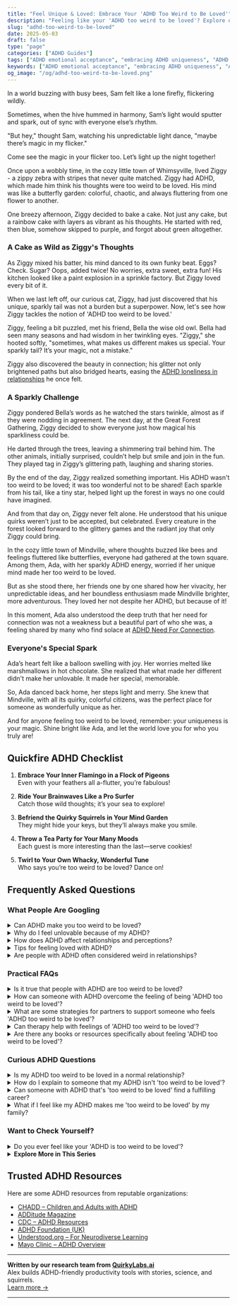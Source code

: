 ```yaml
---
title: "Feel Unique & Loved: Embrace Your 'ADHD Too Weird to Be Loved'"
description: "Feeling like your 'ADHD too weird to be loved'? Explore our blog where you'll find magical insights and cozy stories to make you feel seen and cherished. Let's celebrate your unique flicker together!"
slug: "adhd-too-weird-to-be-loved"
date: 2025-05-03
draft: false
type: "page"
categories: ["ADHD Guides"]
tags: ["ADHD emotional acceptance", "embracing ADHD uniqueness", "ADHD and self-love", "ADHD creative expression", "ADHD too weird to be loved", "celebrating ADHD differences", "ADHD adults' stories"]
keywords: ["ADHD emotional acceptance", "embracing ADHD uniqueness", "ADHD and self-love", "ADHD creative expression", "ADHD too weird to be loved", "celebrating ADHD differences", "ADHD adults' stories"]
og_image: "/og/adhd-too-weird-to-be-loved.png"
---
```


In a world buzzing with busy bees, Sam felt like a lone firefly, flickering wildly.

Sometimes, when the hive hummed in harmony, Sam’s light would sputter and spark, out of sync with everyone else’s rhythm.

"But hey," thought Sam, watching his unpredictable light dance, "maybe there’s magic in my flicker."

Come see the magic in your flicker too. Let’s light up the night together!

Once upon a wobbly time, in the cozy little town of Whimsyville, lived Ziggy - a zippy zebra with stripes that never quite matched. Ziggy had ADHD, which made him think his thoughts were too weird to be loved. His mind was like a butterfly garden: colorful, chaotic, and always fluttering from one flower to another.

One breezy afternoon, Ziggy decided to bake a cake. Not just any cake, but a rainbow cake with layers as vibrant as his thoughts. He started with red, then blue, somehow skipped to purple, and forgot about green altogether.

### A Cake as Wild as Ziggy's Thoughts

As Ziggy mixed his batter, his mind danced to its own funky beat. Eggs? Check. Sugar? Oops, added twice! No worries, extra sweet, extra fun! His kitchen looked like a paint explosion in a sprinkle factory. But Ziggy loved every bit of it.

When we last left off, our curious cat, Ziggy, had just discovered that his unique, sparkly tail was not a burden but a superpower. Now, let's see how Ziggy tackles the notion of 'ADHD too weird to be loved.'

Ziggy, feeling a bit puzzled, met his friend, Bella the wise old owl. Bella had seen many seasons and had wisdom in her twinkling eyes. "Ziggy," she hooted softly, "sometimes, what makes us different makes us special. Your sparkly tail? It’s your magic, not a mistake."

Ziggy also discovered the beauty in connection; his glitter not only brightened paths but also bridged hearts, easing the [ADHD loneliness in relationships](/pages/adhd-loneliness-in-relationships/) he once felt.

### A Sparkly Challenge

Ziggy pondered Bella’s words as he watched the stars twinkle, almost as if they were nodding in agreement. The next day, at the Great Forest Gathering, Ziggy decided to show everyone just how magical his sparkliness could be.

He darted through the trees, leaving a shimmering trail behind him. The other animals, initially surprised, couldn’t help but smile and join in the fun. They played tag in Ziggy’s glittering path, laughing and sharing stories.

By the end of the day, Ziggy realized something important. His ADHD wasn't too weird to be loved; it was too wonderful not to be shared! Each sparkle from his tail, like a tiny star, helped light up the forest in ways no one could have imagined.

And from that day on, Ziggy never felt alone. He understood that his unique quirks weren’t just to be accepted, but celebrated. Every creature in the forest looked forward to the glittery games and the radiant joy that only Ziggy could bring.

In the cozy little town of Mindville, where thoughts buzzed like bees and feelings fluttered like butterflies, everyone had gathered at the town square. Among them, Ada, with her sparkly ADHD energy, worried if her unique mind made her too weird to be loved.

But as she stood there, her friends one by one shared how her vivacity, her unpredictable ideas, and her boundless enthusiasm made Mindville brighter, more adventurous. They loved her not despite her ADHD, but because of it!

In this moment, Ada also understood the deep truth that her need for connection was not a weakness but a beautiful part of who she was, a feeling shared by many who find solace at [ADHD Need For Connection](/pages/adhd-need-for-connection/).

### Everyone's Special Spark

Ada’s heart felt like a balloon swelling with joy. Her worries melted like marshmallows in hot chocolate. She realized that what made her different didn't make her unlovable. It made her special, memorable.

So, Ada danced back home, her steps light and merry. She knew that Mindville, with all its quirky, colorful citizens, was the perfect place for someone as wonderfully unique as her.

And for anyone feeling too weird to be loved, remember: your uniqueness is your magic. Shine bright like Ada, and let the world love you for who you truly are!

## Quickfire ADHD Checklist

1. **Embrace Your Inner Flamingo in a Flock of Pigeons**  
   Even with your feathers all a-flutter, you’re fabulous!

2. **Ride Your Brainwaves Like a Pro Surfer**  
   Catch those wild thoughts; it’s your sea to explore!

3. **Befriend the Quirky Squirrels in Your Mind Garden**  
   They might hide your keys, but they’ll always make you smile.

4. **Throw a Tea Party for Your Many Moods**  
   Each guest is more interesting than the last—serve cookies!

5. **Twirl to Your Own Whacky, Wonderful Tune**  
   Who says you’re too weird to be loved? Dance on!

## Frequently Asked Questions



### What People Are Googling

<details><summary>Can ADHD make you too weird to be loved?</summary><p>Absolutely not! ADHD certainly brings its unique set of traits and quirks, but these are part of what makes you, you — and that's something truly special. The qualities that come with ADHD, like creativity, passion, and a dynamic way of thinking, can actually be really endearing and attractive to others. Remember, everyone has their own idiosyncrasies, and it's about finding someone who appreciates and loves yours. So, embrace your wonderful self – there's definitely love out there that's just right for you.</p></details>
<details><summary>Why do I feel unlovable because of my ADHD?</summary><p>It's really common to feel that way, especially when ADHD can make certain aspects of relationships more challenging, like remembering dates or staying focused in conversations. Remember, though, these struggles don’t define your worth or your capacity to be loved. ADHD can actually bring unique strengths and perspectives to a relationship, like creativity and spontaneity! It's important to recognize and celebrate these qualities in yourself, and to remember that everyone deserves love and understanding, including you.</p></details>
<details><summary>How does ADHD affect relationships and perceptions?</summary><p>ADHD can certainly weave its unique pattern into relationships and the way perceptions are formed. Those with ADHD might find that their spontaneity and energy bring a vibrant dynamic to interactions, but they might also struggle with consistency and attentiveness, which can sometimes be misunderstood by others. In relationships, the challenges might include difficulties with time management or remembering important details, which can be perceived as a lack of care or commitment. However, with open communication and mutual understanding, these hurdles can be navigated beautifully, allowing relationships to flourish and deepen.</p></details>
<details><summary>Tips for feeling loved with ADHD?</summary><p>Absolutely, feeling loved and connected is so important, especially when you have ADHD! A great tip is to openly communicate your needs and feelings with your loved ones. Sometimes, those without ADHD might not fully understand how it affects you, so explaining your unique experiences can help them support you better. Also, try to engage in activities together that make you feel good and appreciated, whether it’s a quiet evening chatting, a walk in the park, or a fun game night. Remember, your needs are important, and it's okay to ask for what helps you feel loved and secure.</p></details>
<details><summary>Are people with ADHD often considered weird in relationships?</summary><p>Absolutely, many people with ADHD might feel labeled as "weird" in relationships by those who don't quite understand the unique quirks and energy they bring. It's essential to remember that everyone has their unique traits, and what makes someone stand out isn't a flaw—it's a feature! The creativity, enthusiasm, and spontaneous spirit that many with ADHD possess can add a wonderful dynamic to a relationship. Embracing and communicating your needs and qualities can help bridge understanding and create a deeper connection with your partner.</p></details>



### Practical FAQs

<details><summary>Is it true that people with ADHD are too weird to be loved?</summary><p>Absolutely not! Everyone, including those with ADHD, has unique traits that make them special and lovable. ADHD can certainly bring about behaviors and ways of thinking that are different, but this diversity is part of what makes each person interesting and valuable. It’s important to remember that love is based on respect, understanding, and acceptance, which everyone deserves – ADHD just adds a bit of extra sparkle to the mix!</p></details>
<details><summary>How can someone with ADHD overcome the feeling of being 'ADHD too weird to be loved'?</summary><p>Feeling like you’re “too weird to be loved” because of your ADHD traits can be really tough, but remember, your unique qualities also bring so much sparkle and creativity to the world! It’s important to surround yourself with people who appreciate your individuality and understand the ADHD experience. Engaging with supportive communities, either in-person or online, can help remind you that you're not alone and your traits are also your strengths. Lastly, practicing self-compassion and reminding yourself of your positive qualities can boost your self-esteem and help you see just how lovable you truly are.</p></details>
<details><summary>What are some strategies for partners to support someone who feels 'ADHD too weird to be loved'?</summary><p>Absolutely, feeling "too weird to be loved" because of ADHD traits can be really tough, but there's so much room for support and understanding. One loving strategy is for partners to actively celebrate the unique qualities and strengths that ADHD brings into their relationship, like creativity or a keen sense of intuition. It’s also helpful to engage in open, non-judgmental discussions about how ADHD affects them, which can foster empathy and deeper connection. Lastly, establishing a routine together that accommodates the ADHD partner's needs can provide a reassuring structure, making daily life a little less overwhelming and a lot more supportive.</p></details>
<details><summary>Can therapy help with feelings of 'ADHD too weird to be loved'?</summary><p>Absolutely, therapy can be a wonderful space to explore and address feelings of feeling "too weird to be loved" because of ADHD. It's common for those with ADHD to feel misunderstood or out of step with others, and therapy provides a supportive environment where you can discuss these feelings openly. A therapist, especially one familiar with ADHD, can help you work through these emotions, build self-acceptance, and recognize your unique strengths and qualities. Remember, your uniqueness is not just okay—it's worth celebrating!</p></details>
<details><summary>Are there any books or resources specifically about feeling 'ADHD too weird to be loved'?</summary><p>Absolutely, feelings of being "too weird to be loved" because of ADHD can be really tough, but you're not alone in this. A highly recommended book is "ADHD Alien" by Pina Varnel, which explores these feelings through relatable comics and heartfelt insights. Another great resource is "You Mean I'm Not Lazy, Stupid or Crazy?!" by Kate Kelly and Peggy Ramundo, which offers a compassionate look at the emotional aspects of living with ADHD. These books can provide comfort and a deeper understanding of how ADHD affects self-perception and relationships, helping you see that your unique qualities are indeed lovable.</p></details>



### Curious ADHD Questions

<details><summary>Is my ADHD too weird to be loved in a normal relationship?</summary><p>Absolutely not! Your ADHD is a unique part of who you are, and it brings its own special blend of qualities to any relationship. Many people find that the creativity, enthusiasm, and unique perspective of someone with ADHD enrich their connections. It's all about finding the right person who appreciates the real you, quirks and all. Love doesn’t demand perfection; it thrives on genuine connection and understanding.</p></details>
<details><summary>How do I explain to someone that my ADHD isn't 'too weird to be loved'?</summary><p>Oh, that's such an important thing to communicate! Start by reminding them that ADHD is just one facet of the beautiful gem that is you—it doesn't define your worth or your capacity to be loved. You might explain how ADHD influences your thoughts and behaviors in unique ways that are simply part of the diverse human experience. It's also helpful to share how meaningful connections and understanding can really make a difference in managing ADHD. Remember, everyone has quirks; yours just come with a label that helps you understand them better!</p></details>
<details><summary>Can someone with ADHD that's 'too weird to be loved' find a fulfilling career?</summary><p>Absolutely, you can find a fulfilling career! In fact, your unique qualities and perspectives are invaluable in many fields. Many people with ADHD thrive in creative, dynamic, and innovative careers where thinking outside the box is a prized skill. It’s all about finding a role that resonates with your interests and strengths, and where your "weirdness" is seen as the wonderful asset it truly is. Keep exploring and embracing your uniqueness!</p></details>
<details><summary>What if I feel like my ADHD makes me 'too weird to be loved' by my family?</summary><p>Oh, I hear you, and it’s really common to feel that way sometimes, especially when ADHD can make us feel out of sync with those around us. Remember, your uniqueness is a genuine part of who you are and adds color and diversity to your family's life, even if it doesn’t always feel that way. It’s important to communicate how you feel with your loved ones, as more often than not, they cherish you, quirks and all. Together, you can find understanding and mutual ways to connect, ensuring that you feel valued and loved, just as you are.</p></details>



### Want to Check Yourself?

<details><summary>Do you ever feel like your 'ADHD is too weird to be loved'?</summary><p>Absolutely, it's not uncommon to feel that way, but remember, your ADHD is just one part of the vibrant tapestry that makes you uniquely you. Each person has their quirks and characteristics, and those with ADHD just have their own special flavor of them. It's important to recognize that the right people will cherish you for who you are, including your ADHD. You are definitely lovable, and your unique perspective can bring creativity, spontaneity, and passion to your relationships.</p></details>

<script type="application/ld+json">
{
  "@context": "https://schema.org",
  "@type": "FAQPage",
  "mainEntity": [
    {
      "@type": "Question",
      "name": "Can ADHD make you too weird to be loved?",
      "acceptedAnswer": {
        "@type": "Answer",
        "text": "Absolutely not! ADHD certainly brings its unique set of traits and quirks, but these are part of what makes you, you \u2014 and that's something truly special. The qualities that come with ADHD, like creativity, passion, and a dynamic way of thinking, can actually be really endearing and attractive to others. Remember, everyone has their own idiosyncrasies, and it's about finding someone who appreciates and loves yours. So, embrace your wonderful self \u2013 there's definitely love out there that's just right for you."
      }
    },
    {
      "@type": "Question",
      "name": "Why do I feel unlovable because of my ADHD?",
      "acceptedAnswer": {
        "@type": "Answer",
        "text": "It's really common to feel that way, especially when ADHD can make certain aspects of relationships more challenging, like remembering dates or staying focused in conversations. Remember, though, these struggles don\u2019t define your worth or your capacity to be loved. ADHD can actually bring unique strengths and perspectives to a relationship, like creativity and spontaneity! It's important to recognize and celebrate these qualities in yourself, and to remember that everyone deserves love and understanding, including you."
      }
    },
    {
      "@type": "Question",
      "name": "How does ADHD affect relationships and perceptions?",
      "acceptedAnswer": {
        "@type": "Answer",
        "text": "ADHD can certainly weave its unique pattern into relationships and the way perceptions are formed. Those with ADHD might find that their spontaneity and energy bring a vibrant dynamic to interactions, but they might also struggle with consistency and attentiveness, which can sometimes be misunderstood by others. In relationships, the challenges might include difficulties with time management or remembering important details, which can be perceived as a lack of care or commitment. However, with open communication and mutual understanding, these hurdles can be navigated beautifully, allowing relationships to flourish and deepen."
      }
    },
    {
      "@type": "Question",
      "name": "Tips for feeling loved with ADHD?",
      "acceptedAnswer": {
        "@type": "Answer",
        "text": "Absolutely, feeling loved and connected is so important, especially when you have ADHD! A great tip is to openly communicate your needs and feelings with your loved ones. Sometimes, those without ADHD might not fully understand how it affects you, so explaining your unique experiences can help them support you better. Also, try to engage in activities together that make you feel good and appreciated, whether it\u2019s a quiet evening chatting, a walk in the park, or a fun game night. Remember, your needs are important, and it's okay to ask for what helps you feel loved and secure."
      }
    },
    {
      "@type": "Question",
      "name": "Are people with ADHD often considered weird in relationships?",
      "acceptedAnswer": {
        "@type": "Answer",
        "text": "Absolutely, many people with ADHD might feel labeled as \"weird\" in relationships by those who don't quite understand the unique quirks and energy they bring. It's essential to remember that everyone has their unique traits, and what makes someone stand out isn't a flaw\u2014it's a feature! The creativity, enthusiasm, and spontaneous spirit that many with ADHD possess can add a wonderful dynamic to a relationship. Embracing and communicating your needs and qualities can help bridge understanding and create a deeper connection with your partner."
      }
    }
  ]
}
</script>
<script type="application/ld+json">
{
  "@context": "https://schema.org",
  "@type": "Article",
  "author": {
    "@type": "Person",
    "name": "QuirkyLabs",
    "url": "https://quirkylabs.ai/about"
  },
  "headline": "\"Feel Unique & Loved: Embrace Your 'ADHD Too Weird to Be Loved'\"",
  "mainEntityOfPage": "https://blog.quirkylabs.ai/pages/adhd-too-weird-to-be-loved/",
  "datePublished": "2025-05-03"
}
</script>
<script type="application/ld+json">
{
  "@context": "https://schema.org",
  "@type": "BreadcrumbList",
  "itemListElement": [
    {
      "@type": "ListItem",
      "position": 1,
      "name": "Home",
      "item": "https://quirkylabs.ai/"
    },
    {
      "@type": "ListItem",
      "position": 2,
      "name": "Blog",
      "item": "https://blog.quirkylabs.ai/"
    },
    {
      "@type": "ListItem",
      "position": 3,
      "name": "\"Feel Unique & Loved: Embrace Your 'ADHD Too Weird to Be Loved'\"",
      "item": "https://blog.quirkylabs.ai/pages/adhd-too-weird-to-be-loved/"
    }
  ]
}
</script>

<details>
<summary><strong>Explore More in This Series</strong></summary>

- [Adhd Feel Alone](/pages/adhd-feel-alone/)
- [Adhd Rejection Sensitivity](/pages/adhd-rejection-sensitivity/)
- [Adhd Loneliness In Relationships](/pages/adhd-loneliness-in-relationships/)
- [Adhd Social Anxiety Layer](/pages/adhd-social-anxiety-layer/)
- [Adhd Connection Overwhelm](/pages/adhd-connection-overwhelm/)
- [Adhd Fear Of Being Too Much](/pages/adhd-fear-of-being-too-much/)
- [Adhd No One Understands Me](/pages/adhd-no-one-understands-me/)
- [Adhd Hiding True Self](/pages/adhd-hiding-true-self/)
</details>



## Trusted ADHD Resources

Here are some ADHD resources from reputable organizations:

- [CHADD – Children and Adults with ADHD](https://chadd.org)
- [ADDitude Magazine](https://www.additudemag.com)
- [CDC – ADHD Resources](https://www.cdc.gov/ncbddd/adhd)
- [ADHD Foundation (UK)](https://www.adhdfoundation.org.uk)
- [Understood.org – For Neurodiverse Learning](https://www.understood.org)
- [Mayo Clinic – ADHD Overview](https://www.mayoclinic.org/diseases-conditions/adhd)


---

**Written by our research team from [QuirkyLabs.ai](https://quirkylabs.ai)**  
Alex builds ADHD-friendly productivity tools with stories, science, and squirrels.  
[Learn more →](https://quirkylabs.ai)

---